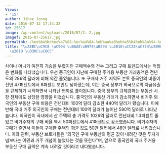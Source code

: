 ```yaml
---
Views:
- '15'
author: Jihee Jeong
date: 2016-07-12 17:34:32
id: 25617
image: /wp-content/uploads/2016/07/2.-2.jpg
imagef: 2016-07-25617.jpg
permalink: /%ea%ba%bc%ec%a7%88-%ec%a4%84-%eb%aa%a8%eb%a5%b4%eb%8a%94-%ec%b0%a8%ec%9d%b4%eb%82%98-%eb%a8%b8%eb%8b%88-%ed%8c%8c%ec%9b%8c/
title: "\uAEBC\uC9C8 \uC904 \uBAA8\uB974\uB294 \u2018\uCC28\uC774\uB098 \uBA38\uB2C8\
  \u2019 \uD30C\uC6CC"
---
```


차이나 머니가 여전히 기승을 부렸지만 구매액수와 건수 그리고 구매 트렌드에서는 적잖은 변화를 나타냈습니다. 우선 중국인이 지난해 구매한 주거용 부동산 거래총액은 전년도의 286억 달러에 비해 약간 줄었습니다. 또 구매자 거주 지역도 본토 중국인의 비중이 전년 47퍼센트에서 8퍼센트 포인트 낮아졌는데, 이는 중국 정부가 외국으로의 자금유출을 규제하기 시작하면서 나타난 변화로 풀이됩니다. 중국 정부의 규제강화는 부동산 시장 전체에도 상당한 영향을 미쳤습니다. 중국인의 부동산 거래가 감소하면서 비거주 외국인의 부동산 구매 비용은 전년대비 100억 달러 감소한 440억 달러가 됐습니다. 이에 반해 국내 거주 외국인의 구매는 전년대비 100억 달러가 늘어난 590억 달러로 나타났습니다. 외국인이 국내에서 산 주택의 총 가격도 1026억 달러로 전년대비 1.3퍼센트 줄었고 비거주자의 구매 비율 역시 50퍼센트에서 41퍼센트로 감소했습니다. 비거주자의 구매가 줄면서 이들이 구매한 주택의 평균 값도 50만 달러에서 48만 달러로 내려갔습니다. 이와 관련, 부동산 브로커들은 “외국인 구매 부동산의 평균 값이 내려간 것은 투자개념보다는 이민과 거주 개념이 늘었다는 것을 뜻한다”며, 앞으로 중국인의 국내 주거용 부동산 구매 금액은 계속 내려갈 것이라고 내다봤습니다.